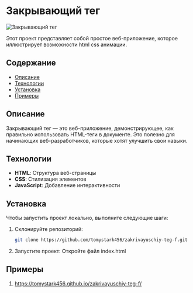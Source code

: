 # Закрывающий тег

![Закрывающий тег](https://img.shields.io/badge/version-1.0-blue)

Этот проект представляет собой простое веб-приложение, которое иллюстрирует возможности html css анимации.

## Содержание

- [Описание](#описание)
- [Технологии](#технологии)
- [Установка](#установка)
- [Примеры](#примеры)


## Описание

Закрывающий тег — это веб-приложение, демонстрирующее, как правильно использовать HTML-теги в документе. Это полезно для начинающих веб-разработчиков, которые хотят улучшить свои навыки.

## Технологии

- **HTML**: Структура веб-страницы
- **CSS**: Стилизация элементов
- **JavaScript**: Добавление интерактивности

## Установка

Чтобы запустить проект локально, выполните следующие шаги:

1. Склонируйте репозиторий:

   ```bash
   git clone https://github.com/tomystark456/zakrivayuschiy-teg-f.git
   ```

2. Запустите проект:
 Откройте файл index.html
## Примеры
1. https://tomystark456.github.io/zakrivayuschiy-teg-f/
   
